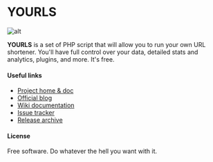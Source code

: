 # YOURLS
![alt](http://yourls.org/images/yourls-logo.png)

**YOURLS** is a set of PHP script that will allow you to run your own URL shortener. You'll have full control over your data, detailed stats and analytics, plugins, and more. It's free.

#### Useful links
* [Project home & doc](http://yourls.org)
* [Official blog](http://blog.yourls.org)
* [Wiki documentation](https://github.com/YOURLS/YOURLS/wiki/)
* [Issue tracker](https://github.com/YOURLS/YOURLS/issues)
* [Release archive](https://github.com/YOURLS/YOURLS/tags)

#### License
Free software. Do whatever the hell you want with it.